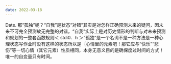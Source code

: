 ```yaml
---
date: 2022-03-18
---
```


Date.
那“孤独”呢？“自我”是状态“对错”其实是对怎样正确预测未来的疑问，因未来不可完全预测故无完整的对错。“自我”实际上是对历史情形的判断与对未来预测和规划的一整套函数规则＜ stdi0．h ＞“孤独”是一个名词不是一种方法是一种心理状态写作业时没有这样的状态所以是｛心情里的元素吧！那它应与“快乐”“悲伤”等一切心情（其它元素）性质相同，本身无意义目的是确保度过时间的方式！唯一的自变量只有时间。

